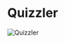 #  Quizzler

![Quizzler](https://github.com/pradyotprksh/development_learning/blob/main/ios/ios_angela_udemy/Quizzler-iOS13/Quizzler-iOS13.png)
